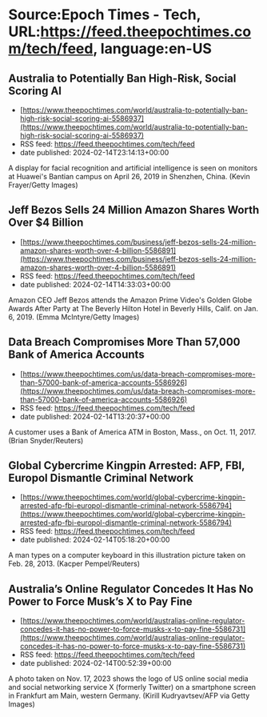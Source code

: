 # Source:Epoch Times - Tech, URL:https://feed.theepochtimes.com/tech/feed, language:en-US

## Australia to Potentially Ban High-Risk, Social Scoring AI
 - [https://www.theepochtimes.com/world/australia-to-potentially-ban-high-risk-social-scoring-ai-5586937](https://www.theepochtimes.com/world/australia-to-potentially-ban-high-risk-social-scoring-ai-5586937)
 - RSS feed: https://feed.theepochtimes.com/tech/feed
 - date published: 2024-02-14T23:14:13+00:00

A display for facial recognition and artificial intelligence is seen on monitors at Huawei's Bantian campus on April 26, 2019 in Shenzhen, China. (Kevin Frayer/Getty Images)

## Jeff Bezos Sells 24 Million Amazon Shares Worth Over $4 Billion
 - [https://www.theepochtimes.com/business/jeff-bezos-sells-24-million-amazon-shares-worth-over-4-billion-5586891](https://www.theepochtimes.com/business/jeff-bezos-sells-24-million-amazon-shares-worth-over-4-billion-5586891)
 - RSS feed: https://feed.theepochtimes.com/tech/feed
 - date published: 2024-02-14T14:33:03+00:00

Amazon CEO Jeff Bezos attends the Amazon Prime Video's Golden Globe Awards After Party at The Beverly Hilton Hotel in Beverly Hills, Calif. on Jan. 6, 2019. (Emma McIntyre/Getty Images)

## Data Breach Compromises More Than 57,000 Bank of America Accounts
 - [https://www.theepochtimes.com/us/data-breach-compromises-more-than-57000-bank-of-america-accounts-5586926](https://www.theepochtimes.com/us/data-breach-compromises-more-than-57000-bank-of-america-accounts-5586926)
 - RSS feed: https://feed.theepochtimes.com/tech/feed
 - date published: 2024-02-14T13:20:37+00:00

A customer uses a Bank of America ATM in Boston, Mass., on Oct. 11, 2017. (Brian Snyder/Reuters)

## Global Cybercrime Kingpin Arrested: AFP, FBI, Europol Dismantle Criminal Network
 - [https://www.theepochtimes.com/world/global-cybercrime-kingpin-arrested-afp-fbi-europol-dismantle-criminal-network-5586794](https://www.theepochtimes.com/world/global-cybercrime-kingpin-arrested-afp-fbi-europol-dismantle-criminal-network-5586794)
 - RSS feed: https://feed.theepochtimes.com/tech/feed
 - date published: 2024-02-14T05:18:20+00:00

A man types on a computer keyboard in this illustration picture taken on Feb. 28, 2013.  (Kacper Pempel/Reuters)

## Australia’s Online Regulator Concedes It Has No Power to Force Musk’s X to Pay Fine
 - [https://www.theepochtimes.com/world/australias-online-regulator-concedes-it-has-no-power-to-force-musks-x-to-pay-fine-5586731](https://www.theepochtimes.com/world/australias-online-regulator-concedes-it-has-no-power-to-force-musks-x-to-pay-fine-5586731)
 - RSS feed: https://feed.theepochtimes.com/tech/feed
 - date published: 2024-02-14T00:52:39+00:00

A photo taken on Nov. 17, 2023 shows the logo of US online social media and social networking service X (formerly Twitter) on a smartphone screen in Frankfurt am Main, western Germany. (Kirill Kudryavtsev/AFP via Getty Images)

